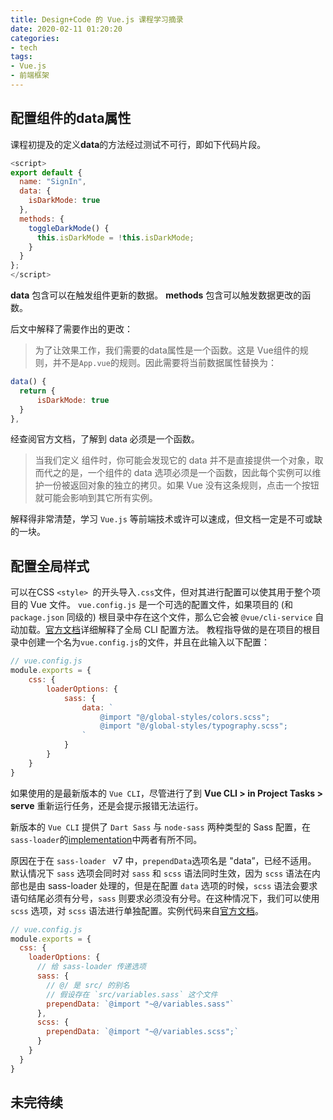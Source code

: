 ```yaml
---
title: Design+Code 的 Vue.js 课程学习摘录
date: 2020-02-11 01:20:20
categories: 
- tech
tags: 
- Vue.js
- 前端框架
---
```


## 配置组件的data属性

课程初提及的定义**data**的方法经过测试不可行，即如下代码片段。

```js
<script>
export default {
  name: "SignIn",
  data: {
    isDarkMode: true
  },
  methods: {
    toggleDarkMode() {
      this.isDarkMode = !this.isDarkMode;
    }
  }
};
</script>
```

**data** 包含可以在触发组件更新的数据。
**methods** 包含可以触发数据更改的函数。

后文中解释了需要作出的更改：

>为了让效果工作，我们需要的data属性是一个函数。这是 Vue组件的规则，并不是`App.vue`的规则。因此需要将当前数据属性替换为：

```js
data() {
  return {
      isDarkMode: true
  }
},
```

经查阅官方文档，了解到 data 必须是一个函数。

>当我们定义 <button-counter> 组件时，你可能会发现它的 data 并不是直接提供一个对象，取而代之的是，一个组件的 data 选项必须是一个函数，因此每个实例可以维护一份被返回对象的独立的拷贝。如果 Vue 没有这条规则，点击一个按钮就可能会影响到其它所有实例。

解释得非常清楚，学习 `Vue.js` 等前端技术或许可以速成，但文档一定是不可或缺的一块。

## 配置全局样式

可以在CSS `<style> `的开头导入`.css`文件，但对其进行配置可以使其用于整个项目的 Vue 文件。
`vue.config.js` 是一个可选的配置文件，如果项目的 (和 `package.json` 同级的) 根目录中存在这个文件，那么它会被 `@vue/cli-service` 自动加载。[官方文档](https://cli.vuejs.org/zh/config/#chainwebpack)详细解释了全局 CLI 配置方法。
教程指导做的是在项目的根目录中创建一个名为`vue.config.js`的文件，并且在此输入以下配置：

```js
// vue.config.js
module.exports = {
    css: {
        loaderOptions: {
            sass: {
                data: `
                    @import "@/global-styles/colors.scss";
                    @import "@/global-styles/typography.scss";
                `
            }
        }
    }
}
```

如果使用的是最新版本的 `Vue CLI`，尽管进行了到 **Vue CLI > in Project Tasks > serve** 重新运行任务，还是会提示报错无法运行。

新版本的 `Vue CLI` 提供了 `Dart Sass` 与 `node-sass` 两种类型的 Sass 配置，在`sass-loader`的[implementation](https://github.com/webpack-contrib/sass-loader)中两者有所不同。

原因在于在 `sass-loader ` v7 中，`prependData`选项名是 "data”，已经不适用。
默认情况下 `sass` 选项会同时对 `sass` 和 `scss` 语法同时生效，因为 `scss` 语法在内部也是由 sass-loader 处理的，但是在配置 `data` 选项的时候，`scss` 语法会要求语句结尾必须有分号，`sass` 则要求必须没有分号。在这种情况下，我们可以使用 `scss` 选项，对 `scss` 语法进行单独配置。实例代码来自[官方文档](https://cli.vuejs.org/zh/guide/css.html#css-modules)。

```js
// vue.config.js
module.exports = {
  css: {
    loaderOptions: {
      // 给 sass-loader 传递选项
      sass: {
        // @/ 是 src/ 的别名
        // 假设存在 `src/variables.sass` 这个文件
        prependData: `@import "~@/variables.sass"`
      },
      scss: {
        prependData: `@import "~@/variables.scss";`
      }
    }
  }
}
```

## 未完待续